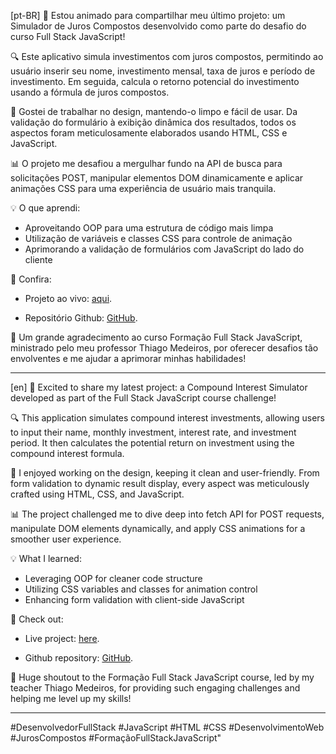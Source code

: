 [pt-BR] 🚀 Estou animado para compartilhar meu último projeto: um Simulador de Juros Compostos desenvolvido como parte do desafio do curso Full Stack JavaScript!

🔍 Este aplicativo simula investimentos com juros compostos, permitindo ao usuário inserir seu nome, investimento mensal, taxa de juros e período de investimento. Em seguida, calcula o retorno potencial do investimento usando a fórmula de juros compostos.

🎨 Gostei de trabalhar no design, mantendo-o limpo e fácil de usar. Da validação do formulário à exibição dinâmica dos resultados, todos os aspectos foram meticulosamente elaborados usando HTML, CSS e JavaScript.

📊 O projeto me desafiou a mergulhar fundo na API de busca para solicitações POST, manipular elementos DOM dinamicamente e aplicar animações CSS para uma experiência de usuário mais tranquila.

💡 O que aprendi:

- Aproveitando OOP para uma estrutura de código mais limpa
- Utilização de variáveis ​​e classes CSS para controle de animação
- Aprimorando a validação de formulários com JavaScript do lado do cliente

🌟 Confira:

- Projeto ao vivo: [aqui](https://jefersonborges.github.io/ffjs-compound-interest-challenge/).

- Repositório Github: [GitHub](https://github.com/jefersonBorges/ffjs-compound-interest-challenge).

🙌 Um grande agradecimento ao curso Formação Full Stack JavaScript, ministrado pelo meu professor Thiago Medeiros, por oferecer desafios tão envolventes e me ajudar a aprimorar minhas habilidades!

---
[en]
🚀 Excited to share my latest project: a Compound Interest Simulator developed as part of the Full Stack JavaScript course challenge!

🔍 This application simulates compound interest investments, allowing users to input their name, monthly investment, interest rate, and investment period. It then calculates the potential return on investment using the compound interest formula.

🎨 I enjoyed working on the design, keeping it clean and user-friendly. From form validation to dynamic result display, every aspect was meticulously crafted using HTML, CSS, and JavaScript.

📊 The project challenged me to dive deep into fetch API for POST requests, manipulate DOM elements dynamically, and apply CSS animations for a smoother user experience.

💡 What I learned:

- Leveraging OOP for cleaner code structure
- Utilizing CSS variables and classes for animation control
- Enhancing form validation with client-side JavaScript

🌟 Check out:

- Live project: [here](https://jefersonborges.github.io/ffjs-compound-interest-challenge/).

- Github repository: [GitHub](https://github.com/jefersonBorges/ffjs-compound-interest-challenge).

🙌 Huge shoutout to the Formação Full Stack JavaScript course, led by my teacher Thiago Medeiros, for providing such engaging challenges and helping me level up my skills!

---

#DesenvolvedorFullStack
#JavaScript
#HTML
#CSS
#DesenvolvimentoWeb
#JurosCompostos
#FormaçãoFullStackJavaScript"